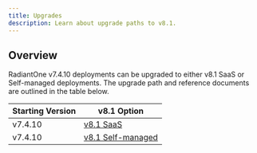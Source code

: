 ```yaml
---
title: Upgrades
description: Learn about upgrade paths to v8.1.
---
```


## Overview

RadiantOne v7.4.10 deployments can be upgraded to either v8.1 SaaS or Self-managed deployments. The upgrade path and reference documents are outlined in the table below.

Starting Version	| v8.1 Option 
-|-
v7.4.10  	| [v8.1 SaaS](/../../../v7.4/upgrade-guides/upgrade74-81)
v7.4.10  	| [v8.1 Self-managed](/../../../v7.4/upgrade-guides/upgrade74-81sm)

